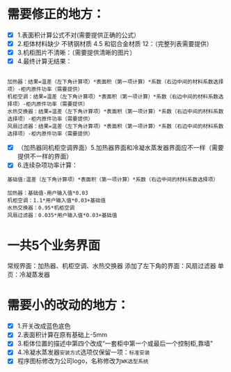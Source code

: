 # 需要修正的地方：
- [x] 1.表面积计算公式不对(需要提供正确的公式）
- [x] 2.柜体材料缺少 不锈钢材质 4.5  和铝合金材质 12：（完整列表需要提供）
- [x] 3.机柜图片不清晰：（需要提供清晰的图片）
- [x] 4.最终计算无结果：

```text

加热器：结果=温差（左下角计算项）*表面积（第一项计算）*系数（右边中间的材料系数选择项）-柜内原件功率（需要提供）
机柜空调：结果=温差（左下角计算项）*表面积（第一项计算）*系数（右边中间的材料系数选择项）-柜内原件功率（需要提供）
水热交换器：结果=温差（左下角计算项）*表面积（第一项计算）*系数（右边中间的材料系数选择项）-柜内原件功率（需要提供）
风扇过滤器：结果=温差（左下角计算项）*表面积（第一项计算）*系数（右边中间的材料系数选择项）-柜内原件功率（需要提供）

```

- [x] （加热器同机柜空调界面）5.加热器界面和冷凝水蒸发器界面应不一样（需要提供不一样的界面）
- [x] 6.连续杂项功率计算：
```text
基础值:温差（左下角计算项）*表面积（第一项计算）*系数（右边中间的材料系数选择项）

加热器：基础值-用户输入值*0.03
机柜空调：1.1*用户输入值*0.03+基础值
水热交换器：0.95*机柜空调
风扇过滤器：0.035*用户输入值*0.03+基础值
```

# 一共5个业务界面
常规界面：加热器、机柜空调、水热交换器
添加了左下角的界面：风扇过滤器
单页：冷凝蒸发器

# 需要小的改动的地方：
- [x] 1.开关改成蓝色底色
- [x] 2.表面积计算在原有基础上-5mm
- [x] 3.柜体位置的描述中第四个改成“一套柜中第一个或最后一个控制柜,靠墙”
- [x] 4.冷凝水蒸发器`安装方式`选项仅保留一项：`标准安装`
- [x] 程序图标修改为公司logo，名称修改为`WK选型系统`
